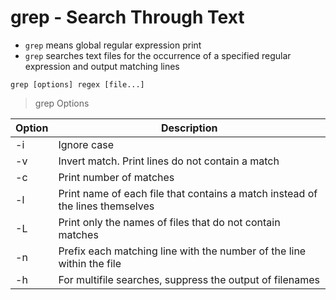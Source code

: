 # grep - Search Through Text

- `grep` means global regular expression print
- `grep` searches text files for the occurrence of a specified regular expression and output matching lines

```
grep [options] regex [file...]
```

> grep Options

| Option | Description |
|--------|-------------|
| -i     | Ignore case |
| -v     | Invert match. Print lines do not contain a match |
| -c     | Print number of matches |
| -l     | Print name of each file that contains a match instead of the lines themselves |
| -L     | Print only the names of files that do not contain matches |
| -n     | Prefix each matching line with the number of the line within the file |
| -h     | For multifile searches, suppress the output of filenames |


